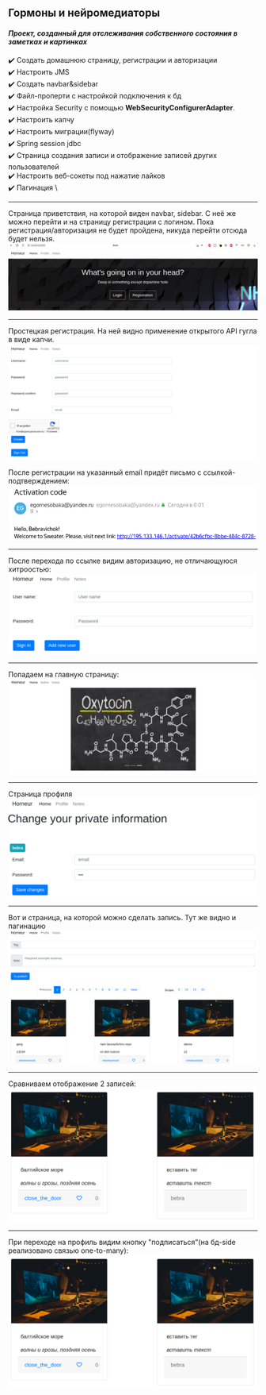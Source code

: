 ## Гормоны и нейромедиаторы

#### *Проект, созданный для отслеживания собственного состояния в заметках и картинках*


 :heavy_check_mark: Создать домашнюю страницу, регистрации и авторизации \
 :heavy_check_mark: Настроить JMS \
 :heavy_check_mark: Создать navbar&sidebar \
 :heavy_check_mark: Файл-проперти с настройкой подключения к бд \
 :heavy_check_mark: Настройка Security с помощью **WebSecurityConfigurerAdapter**. \
 :heavy_check_mark: Настроить капчу \
 :heavy_check_mark: Настроить миграции(flyway) \
 :heavy_check_mark: Spring session jdbc \
 :heavy_check_mark: Страница создания записи и отображение записей других пользователей \
 :heavy_check_mark: Настроить веб-сокеты под нажатие лайков \
 :heavy_check_mark: Пагинация \ 

____

Страница приветствия, на которой виден navbar, sidebar. С неё же можно перейти и на страницу регистрации с логином.
Пока регистрация/авторизация не будет пройдена, никуда перейти отсюда будет нельзя.
!["greeting"](assets/greeting.png)

____  

Простецкая регистрация. На ней видно применение открытого API гугла в виде капчи. 
!["registration"](assets/reg.png)

После регистрации на указанный email придёт письмо с ссылкой-подтверждением:
!["mail ref"](assets/mail_reg.png)

____

После перехода по ссылке видим авторизацию, не отличающуюся хитроостью:
!["auth"](assets/auth.png)

____

Попадаем на главную страницу:
!["main page"](assets/main_page.png)

____

Страница профиля
!["profile"](assets/profile.png)

____

Вот и страница, на которой можно сделать запись. Тут же видно и пагинацию
!["notes"](assets/notes.png)

____

Сравниваем отображение 2 записей:
!["notes"](assets/two_records.png)

____

При переходе на профиль видим кнопку "подписаться"(на бд-side реализовано связью one-to-many):
!["notes"](assets/two_records.png)







 


